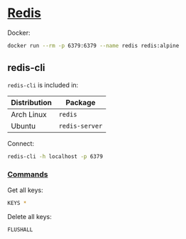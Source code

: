 # [Redis](https://redis.io/)

Docker:

```sh
docker run --rm -p 6379:6379 --name redis redis:alpine
```

## redis-cli

`redis-cli` is included in:

| Distribution | Package        |
| ------------ | -------------- |
| Arch Linux   | `redis`        |
| Ubuntu       | `redis-server` |

Connect:

```sh
redis-cli -h localhost -p 6379
```

### [Commands](https://redis.io/commands)

Get all keys:

```sh
KEYS *
```

Delete all keys:

```sh
FLUSHALL
```
